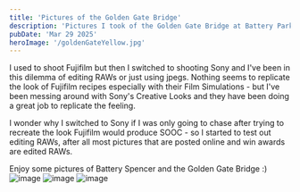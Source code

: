 ```yaml
---
title: 'Pictures of the Golden Gate Bridge'
description: 'Pictures I took of the Golden Gate Bridge at Battery Park'
pubDate: 'Mar 29 2025'
heroImage: '/goldenGateYellow.jpg'
---
```


I used to shoot Fujifilm but then I switched to shooting Sony and I've been
in this dilemma of editing RAWs or just using jpegs. Nothing seems to replicate
the look of Fujifilm recipes especially with their Film Simulations - but I've
been messing around with Sony's Creative Looks and they have been doing a great
job to replicate the feeling.

I wonder why I switched to Sony if I was only
going to chase after trying to recreate the look Fujifilm would
produce SOOC - so I started to test out editing RAWs, after all most pictures
that are posted online and win awards are edited RAWs.

Enjoy some pictures of Battery Spencer and the Golden Gate Bridge :)
![image](/goldenGateGreenFar.jpg)
![image](/goldenGateGreen.JPG)
![image](/sunset.jpg)
